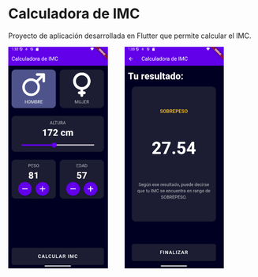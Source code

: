 # Calculadora de IMC

Proyecto de aplicación desarrollada en Flutter que permite calcular el IMC.

<img src="./assets/images/screen01.png" width="40%" height="auto" style="margin-right: 30px;" />
<img src="./assets/images/screen02.png" width="40%" height="auto" />
